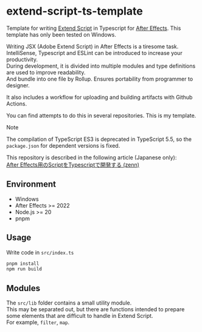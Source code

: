 # extend-script-ts-template

Template for writing [Extend Script](https://extendscript.docsforadobe.dev/index.html) in Typescript for [After Effects](https://ae-scripting.docsforadobe.dev/).
This template has only been tested on Windows.

Writing JSX (Adobe Extend Script) in After Effects is a tiresome task.  
IntelliSense, Typescript and ESLint can be introduced to increase your productivity.  
During development, it is divided into multiple modules and type definitions are used to improve readability.  
And bundle into one file by Rollup. Ensures portability from programmer to designer.

It also includes a workflow for uploading and building artifacts with Github Actions.

You can find attempts to do this in several repositories. This is my template.

> [!NOTE]
> The compilation of TypeScript ES3 is deprecated in TypeScript 5.5, so the `package.json` for dependent versions is fixed.

This repository is described in the following article (Japanese only):  
[After Effects用のScriptをTypescriptで開発する (zenn)](https://zenn.dev/shimarisu_121/articles/2b9d67fad9c637)

## Environment

- Windows
- After Effects >= 2022
- Node.js >= 20
- pnpm

## Usage

Write code in `src/index.ts`

```bash
pnpm install
npm run build
```

## Modules

The `src/lib` folder contains a small utility module.  
This may be separated out, but there are functions intended to prepare some elements that are difficult to handle in Extend Script.  
For example, `filter`, `map`.
